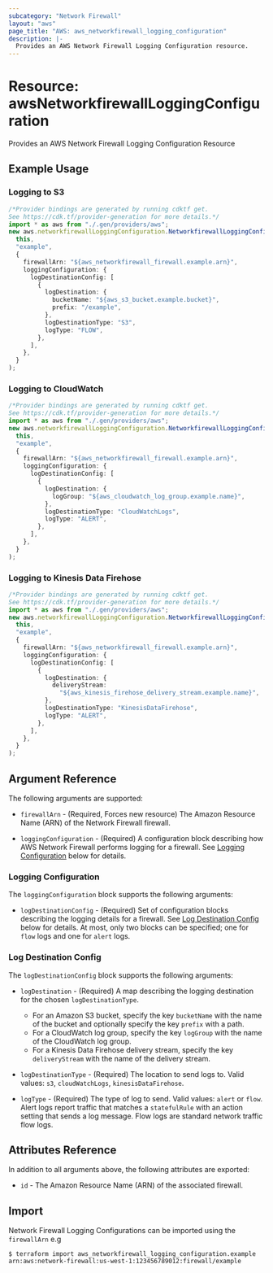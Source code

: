 ```yaml
---
subcategory: "Network Firewall"
layout: "aws"
page_title: "AWS: aws_networkfirewall_logging_configuration"
description: |-
  Provides an AWS Network Firewall Logging Configuration resource.
---
```


# Resource: awsNetworkfirewallLoggingConfiguration

Provides an AWS Network Firewall Logging Configuration Resource

## Example Usage

### Logging to S3

```typescript
/*Provider bindings are generated by running cdktf get.
See https://cdk.tf/provider-generation for more details.*/
import * as aws from "./.gen/providers/aws";
new aws.networkfirewallLoggingConfiguration.NetworkfirewallLoggingConfiguration(
  this,
  "example",
  {
    firewallArn: "${aws_networkfirewall_firewall.example.arn}",
    loggingConfiguration: {
      logDestinationConfig: [
        {
          logDestination: {
            bucketName: "${aws_s3_bucket.example.bucket}",
            prefix: "/example",
          },
          logDestinationType: "S3",
          logType: "FLOW",
        },
      ],
    },
  }
);

```

### Logging to CloudWatch

```typescript
/*Provider bindings are generated by running cdktf get.
See https://cdk.tf/provider-generation for more details.*/
import * as aws from "./.gen/providers/aws";
new aws.networkfirewallLoggingConfiguration.NetworkfirewallLoggingConfiguration(
  this,
  "example",
  {
    firewallArn: "${aws_networkfirewall_firewall.example.arn}",
    loggingConfiguration: {
      logDestinationConfig: [
        {
          logDestination: {
            logGroup: "${aws_cloudwatch_log_group.example.name}",
          },
          logDestinationType: "CloudWatchLogs",
          logType: "ALERT",
        },
      ],
    },
  }
);

```

### Logging to Kinesis Data Firehose

```typescript
/*Provider bindings are generated by running cdktf get.
See https://cdk.tf/provider-generation for more details.*/
import * as aws from "./.gen/providers/aws";
new aws.networkfirewallLoggingConfiguration.NetworkfirewallLoggingConfiguration(
  this,
  "example",
  {
    firewallArn: "${aws_networkfirewall_firewall.example.arn}",
    loggingConfiguration: {
      logDestinationConfig: [
        {
          logDestination: {
            deliveryStream:
              "${aws_kinesis_firehose_delivery_stream.example.name}",
          },
          logDestinationType: "KinesisDataFirehose",
          logType: "ALERT",
        },
      ],
    },
  }
);

```

## Argument Reference

The following arguments are supported:

*   `firewallArn` - (Required, Forces new resource) The Amazon Resource Name (ARN) of the Network Firewall firewall.

*   `loggingConfiguration` - (Required) A configuration block describing how AWS Network Firewall performs logging for a firewall. See [Logging Configuration](#logging-configuration) below for details.

### Logging Configuration

The `loggingConfiguration` block supports the following arguments:

* `logDestinationConfig` - (Required) Set of configuration blocks describing the logging details for a firewall. See [Log Destination Config](#log-destination-config) below for details. At most, only two blocks can be specified; one for `flow` logs and one for `alert` logs.

### Log Destination Config

The `logDestinationConfig` block supports the following arguments:

*   `logDestination` - (Required) A map describing the logging destination for the chosen `logDestinationType`.
    * For an Amazon S3 bucket, specify the key `bucketName` with the name of the bucket and optionally specify the key `prefix` with a path.
    * For a CloudWatch log group, specify the key `logGroup` with the name of the CloudWatch log group.
    * For a Kinesis Data Firehose delivery stream, specify the key `deliveryStream` with the name of the delivery stream.

*   `logDestinationType` - (Required) The location to send logs to. Valid values: `s3`, `cloudWatchLogs`, `kinesisDataFirehose`.

*   `logType` - (Required) The type of log to send. Valid values: `alert` or `flow`. Alert logs report traffic that matches a `statefulRule` with an action setting that sends a log message. Flow logs are standard network traffic flow logs.

## Attributes Reference

In addition to all arguments above, the following attributes are exported:

* `id` - The Amazon Resource Name (ARN) of the associated firewall.

## Import

Network Firewall Logging Configurations can be imported using the `firewallArn` e.g

```console
$ terraform import aws_networkfirewall_logging_configuration.example arn:aws:network-firewall:us-west-1:123456789012:firewall/example
```

